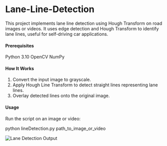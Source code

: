 # Lane-Line-Detection

This project implements lane line detection using Hough Transform on road images or videos. It uses edge detection and Hough Transform to identify lane lines, useful for self-driving car applications.

#### Prerequisites

Python 3.10
OpenCV
NumPy

#### How It Works

1. Convert the input image to grayscale.
2. Apply Hough Line Transform to detect straight lines representing lane lines.
3. Overlay detected lines onto the original image.

#### Usage

Run the script on an image or video:

python lineDetection.py path_to_image_or_video

![Lane Detection Output](./home/hp/Images/lanedetection.png)
